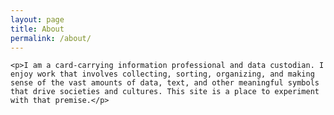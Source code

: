 ```yaml
---
layout: page
title: About
permalink: /about/
---
```


<div id="about-section">

  	<p>I am a card-carrying information professional and data custodian. I enjoy work that involves collecting, sorting, organizing, and making sense of the vast amounts of data, text, and other meaningful symbols that drive societies and cultures. This site is a place to experiment with that premise.</p>

</div>